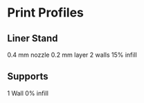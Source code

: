 # Print Profiles

## Liner Stand

0.4 mm nozzle
0.2 mm layer
2 walls
15% infill

## Supports

1 Wall
0% infill